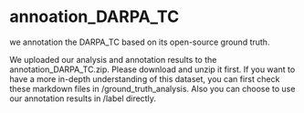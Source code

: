 # annoation_DARPA_TC
we annotation the DARPA_TC based on its open-source ground truth.

We uploaded our analysis and annotation results to the annotation_DARPA_TC.zip. Please download and unzip it first.
If you want to have a more in-depth understanding of this dataset, you can first check these markdown files in /ground_truth_analysis. Also you can choose to use our annotation results in /label directly.
